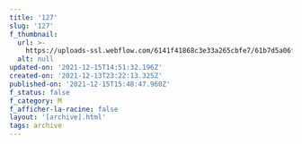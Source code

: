 ```yaml
---
title: '127'
slug: '127'
f_thumbnail:
  url: >-
    https://uploads-ssl.webflow.com/6141f41868c3e33a265cbfe7/61b7d5a06f31e22e60186a33_127.jpg
  alt: null
updated-on: '2021-12-15T14:51:32.196Z'
created-on: '2021-12-13T23:22:13.325Z'
published-on: '2021-12-15T15:48:47.960Z'
f_status: false
f_category: M
f_afficher-la-racine: false
layout: '[archive].html'
tags: archive
---
```



